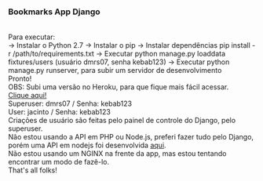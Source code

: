 <h3>Bookmarks App Django</h3>
<br>
Para executar:
<br>
-> Instalar o Python 2.7
-> Instalar o pip
-> Instalar dependências pip install -r /path/to/requirements.txt
-> Executar python manage.py loaddata fixtures/users (usuário dmrs07, senha kebab123)
-> Executar python manage.py runserver, para subir um servidor de desenvolvimento
<br>
Pronto!
<br>
OBS: Subi uma versão no Heroku, para que fique mais fácil acessar.
<br>
<a href="https://obscure-lowlands-67483.herokuapp.com/"> Clique aqui!</a>
<br>
Superuser: dmrs07 / Senha: kebab123
<br>
User: jacinto / Senha: kebab123
<br>
Criações de usuário são feitas pelo painel de controle do Django, pelo superuser.
<br>
Não estou usando a API em PHP ou Node.js, preferi fazer tudo pelo Django, porém uma API em nodejs foi desenvolvida
<a href="https://github.com/dmrs07/bookmarksapp">aqui</a>.
<br>
Não estou usando um NGINX na frente da app, mas estou tentando encontrar um modo de fazê-lo.
<br>
That's all folks!

